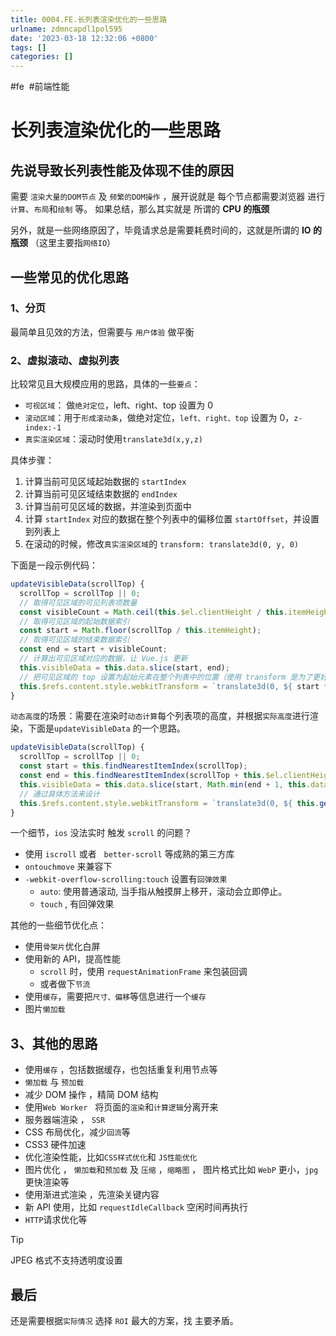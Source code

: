 ```yaml
---
title: 0004.FE.长列表渲染优化的一些思路
urlname: zdmncapdl1pol595
date: '2023-03-18 12:32:06 +0800'
tags: []
categories: []
---
```


#fe  #前端性能

# 长列表渲染优化的一些思路

## 先说导致长列表性能及体现不佳的原因

需要 `渲染大量的DOM节点` 及 `频繁的DOM操作` ，展开说就是 每个节点都需要浏览器 进行`计算`、`布局`和`绘制` 等。 如果总结，那么其实就是 所谓的 **CPU 的瓶颈**

另外，就是一些网络原因了，毕竟请求总是需要耗费时间的，这就是所谓的 **IO 的瓶颈** （这里主要指`网络IO`）

## 一些常见的优化思路

### 1、分页

最简单且见效的方法，但需要与 `用户体验` 做平衡

### 2、虚拟滚动、虚拟列表

比较常见且大规模应用的思路，具体的一些`要点`：

- `可视区域`： 做`绝对定位`，left、right、top 设置为 0
- `滚动区域`：用于`形成滚动条`，做绝对定位，`left、right、top` 设置为 0，`z-index:-1`
- `真实渲染区域`：滚动时使用`translate3d(x,y,z)`

具体步骤：

1. 计算当前可见区域起始数据的 `startIndex`
2. 计算当前可见区域结束数据的 `endIndex`
3. 计算当前可见区域的数据，并渲染到页面中
4. 计算 `startIndex` 对应的数据在整个列表中的偏移位置 `startOffset`，并设置到列表上
5. 在滚动的时候，修改`真实渲染区域`的 `transform: translate3d(0, y, 0)`

下面是一段示例代码：

```javascript
updateVisibleData(scrollTop) {
  scrollTop = scrollTop || 0;
  // 取得可见区域的可见列表项数量
  const visibleCount = Math.ceil(this.$el.clientHeight / this.itemHeight);
  // 取得可见区域的起始数据索引
  const start = Math.floor(scrollTop / this.itemHeight);
  // 取得可见区域的结束数据索引
  const end = start + visibleCount;
  // 计算出可见区域对应的数据，让 Vue.js 更新
  this.visibleData = this.data.slice(start, end);
  // 把可见区域的 top 设置为起始元素在整个列表中的位置（使用 transform 是为了更好的性能）
  this.$refs.content.style.webkitTransform = `translate3d(0, ${ start * this.itemHeight }px, 0)`;
}
```

`动态高度`的场景：需要在渲染时`动态计算`每个列表项的高度，并根据`实际高度`进行渲染，下面是`updateVisibleData` 的一个思路。

```javascript
updateVisibleData(scrollTop) {
  scrollTop = scrollTop || 0;
  const start = this.findNearestItemIndex(scrollTop);
  const end = this.findNearestItemIndex(scrollTop + this.$el.clientHeight);
  this.visibleData = this.data.slice(start, Math.min(end + 1, this.data.length));
  // 通过具体方法来设计
  this.$refs.content.style.webkitTransform = `translate3d(0, ${ this.getItemSizeAndOffset(start).offset }px, 0)`;
}
```

一个细节，`ios` 没法实时 触发 `scroll` 的问题？

- 使用 `iscroll` 或者   `better-scroll` 等成熟的第三方库
- `ontouchmove` 来兼容下
- `-webkit-overflow-scrolling:touch` 设置有`回弹效果`
  - `auto`: 使用普通滚动, 当手指从触摸屏上移开，滚动会立即停止。
  - `touch` , 有回弹效果

其他的一些细节优化点：

- 使用`骨架片`优化白屏
- 使用新的 API，提高性能
  - `scroll` 时，使用 `requestAnimationFrame` 来包装回调
  - 或者做下`节流`
- 使用`缓存`，需要把`尺寸、偏移`等信息进行一个`缓存`
- 图片`懒加载`

## 3、其他的思路

- 使用`缓存` ，包括数据缓存，也包括重复利用节点等
- `懒加载` 与 `预加载`
- 减少 DOM 操作 ，精简 DOM 结构
- 使用`Web Worker`   将页面的`渲染`和`计算逻辑`分离开来
- 服务器端渲染 ， `SSR`
- CSS 布局优化，减少`回流`等
- CSS3 硬件加速
- 优化渲染性能，比如`CSS样式优化`和 `JS性能优化`
- 图片优化 ， `懒加载`和`预加载` 及 `压缩` ，`缩略图` ， 图片格式比如 `WebP` 更小，`jpg` 更快渲染等
- 使用渐进式渲染 ，先渲染关键内容
- 新 API 使用，比如 `requestIdleCallback` 空闲时间再执行
- `HTTP`请求优化等

> [!tip]
> JPEG 格式不支持透明度设置

## 最后

还是需要根据`实际情况` 选择 `ROI` 最大的方案，找 主要矛盾。
